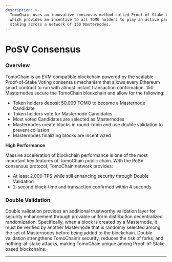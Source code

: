 ```yaml
---
description: >-
  TomoChain uses an innovative consensus method called Proof-of-Stake Voting
  which provides an incentive to all TOMO holders to play an active part in
  staking across a network of 150 Masternodes.
---
```


# PoSV Consensus

### Overview

TomoChain is an EVM compatible blockchain powered by the scalable Proof-of-Stake Voting consensus mechanism that allows every Ethereum smart contract to run with almost instant transaction confirmation. 150 Masternodes secure the TomoChain blockchain and allow for the following:

* Token holders deposit 50,000 TOMO to become a Masternode Candidate
* Token holders vote for Masternode Candidates
* Most voted Candidates are selected as Masternodes
* Masternodes create blocks in round-robin and use double validation to prevent collusion
* Masternodes finalizing blocks are incentivized

**High Performance**&#x20;

Massive acceleration of blockchain performance is one of the most important key features of TomoChain public chain. With the PoSV consensus protocol, TomoChain network provides:

* At least 2,000 TPS while still enhancing security through Double Validation
* 2-second block-time and transaction confirmed within 4 seconds

### Double Validation

Double validation provides an additional trustworthy validation layer for security enhancement through provable uniform distribution decentralized randomization. Specifically, when a block is created by a Masternode, it must be verified by another Masternode that is randomly selected among the set of Masternodes before being added to the blockchain. Double validation strengthens TomoChain’s security, reduces the risk of forks, and nothing-at-stake attacks, making TomoChain unique among Proof-of-Stake based blockchains.

****
